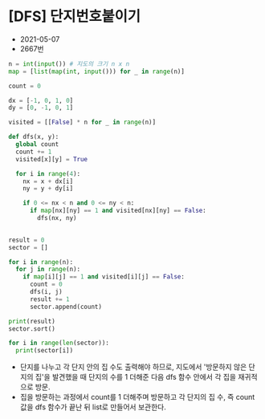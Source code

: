 # [DFS] 단지번호붙이기

- 2021-05-07
- 2667번

```python
n = int(input()) # 지도의 크기 n x n
map = [list(map(int, input())) for _ in range(n)]

count = 0

dx = [-1, 0, 1, 0]
dy = [0, -1, 0, 1]

visited = [[False] * n for _ in range(n)]

def dfs(x, y):
  global count
  count += 1
  visited[x][y] = True

  for i in range(4):
    nx = x + dx[i]
    ny = y + dy[i]

    if 0 <= nx < n and 0 <= ny < n:
      if map[nx][ny] == 1 and visited[nx][ny] == False:
        dfs(nx, ny)
    

result = 0
sector = []

for i in range(n):
  for j in range(n):
    if map[i][j] == 1 and visited[i][j] == False:
      count = 0
      dfs(i, j)
      result += 1
      sector.append(count)

print(result)
sector.sort()

for i in range(len(sector)):
  print(sector[i])
```

- 단지를 나누고 각 단지 안의 집 수도 출력해야 하므로, 지도에서 '방문하지 않은 단지의 집'을 발견했을 때 단지의 수를 1 더해준 다음 dfs 함수 안에서 각 집을 재귀적으로 방문.
- 집을 방문하는 과정에서 count를 1 더해주며 방문하고 각 단지의 집 수, 즉 count 값을 dfs 함수가 끝난 뒤 list로 만들어서 보관한다.
